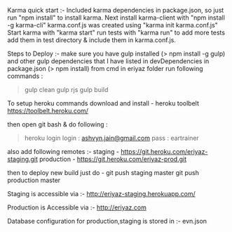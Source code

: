 Karma quick start :-
Included karma dependencies in package.json, so just run "npm install" to install karma.
Next install karma-client with "npm install -g karma-cli"
karma.conf.js was created using "karma init karma.conf.js"
Start karma with "karma start"
run tests with "karma run"
to add more tests add them in test directory & include them in karma.conf.js.

Steps to Deploy :-
make sure you have gulp installed (> npm install -g gulp)
and other gulp dependencies that I have listed in devDependencies in package.json (> npm install)
from cmd in eriyaz folder run following commands :
> gulp clean
> gulp rjs
> gulp build

To setup heroku commands download and install - heroku toolbelt
https://toolbelt.heroku.com/

then open git bash & do following :
> heroku login
login : ashvyn.jain@gmail.com
pass : eartrainer

also add following remotes :-
staging - https://git.heroku.com/eriyaz-staging.git
production -  https://git.heroku.com/eriyaz-prod.git

then to deploy new build just do -
git push staging master 
git push production master

Staging is accessible via :-
http://eriyaz-staging.herokuapp.com/

Production is Accessible via :- 
http://eriyaz.com

Database configuration for production,staging is stored in :-
evn.json